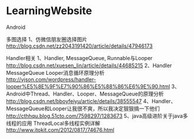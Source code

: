 # LearningWebsite

Android

多图选择
1、仿微信朋友圈选择图片
http://blog.csdn.net/zz2043191420/article/details/47946173


Handler相关
1、Handler, MessageQueue, Runnable与Looper
http://blog.csdn.net/xuesen_lin/article/details/44685215
2、Handler MessageQueue Looper消息循环原理分析
http://vjson.com/wordpress/handler-looper%E5%8E%9F%E7%90%86%E5%88%86%E6%9E%90.html
3、Android中Thread、Handler、Looper、MessageQueue的原理分析
http://blog.csdn.net/bboyfeiyu/article/details/38555547
4、Handler、MessageQueue和Looper让我很不爽，所以我决定狠狠搞一下他们
http://cthhqu.blog.51cto.com/7598297/1283673
5、java高级进阶关于java多线程的应用 ThreadLocal多线程实例详解
http://www.itokit.com/2012/0817/74676.html

